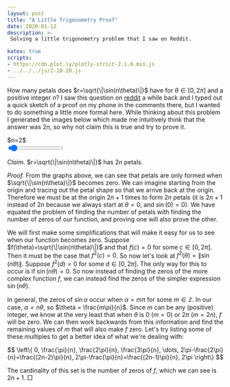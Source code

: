 ```yaml
---
layout: post
title: "A Little Trigonometry Proof"
date: 2020-01-12
description: >-
 Solving a little trigonometry problem that I saw on Reddit.

katex: true
scripts:
- https://cdn.plot.ly/plotly-strict-2.1.0.min.js
- ../../../js/2-10-20.js
---
```


How many petals does $r=\sqrt{\|\sin(n\theta)\|}$ have for $\theta\in[0,2\pi]$ and a positive integer $n$? I saw this question on [reddit](https://www.reddit.com/r/askmath/comments/eqvhfo/how_many_pedals_does_the_curve_r_sqrt_sinn%CE%B8_have) a while back and I typed out a quick sketch of a proof on my phone in the comments there, but I wanted to do something a little more formal here. While thinking about this problem I generated the images below which made me intuitively think that the answer was $2n$, so why not claim this is true and try to prove it.

<div class="container text-center">
	<div id="plot"></div>
	<div id="display">$n=2$</div>
	<input id="slider" type="range" class="form-control-range" min="1" max="20" value="2">
</div>

*Claim.* $r=\sqrt{\|\sin(n\theta)\|}$ has $2n$ petals.

*Proof.* From the graphs above, we can see that petals are only formed when $\sqrt{\|\sin(n\theta)\|}$ becomes zero. We can imagine starting from the origin and tracing out the petal shape so that we arrive back at the origin. Therefore we must be at the origin $2n+1$ times to form $2n$ petals (it is $2n+1$ instead of $2n$ because we always start at $\theta=0$, and $\sin(0)=0$). We have equated the problem of finding the number of petals with finding the number of zeros of our function, and proving one will also prove the other.

We will first make some simplifications that will make it easy for us to see when our function becomes zero. Suppose $f(\theta)=\sqrt{\|\sin(n\theta)\|}$ and that $f(c)=0$ for some $c\in[0,2\pi]$. Then it must be the case that $f^2(c)=0$. So now let's look at $f^2(\theta)=\|\sin(n\theta)\|$. Suppose $f^2(d)=0$ for some $d\in[0,2\pi]$. The only way for this to occur is if $\sin(n\theta)=0$. So now instead of finding the zeros of the more complex function $f$, we can instead find the zeros of the simpler expression $\sin(n\theta)$.

In general, the zeros of $\sin\alpha$ occur when $\alpha=m\pi$ for some $m\in\mathbb{Z}$. In our case, $\alpha=n\theta$, so $\theta = \frac{m\pi}{n}$. Since $m$ can be any (positive) integer, we know at the very least that when $\theta$ is $0$ $(m=0)$ or $2\pi$ $(m=2n)$, $f$ will be zero. We can then work backwards from this information and find the remaining values of $m$ that will also make $f$ zero. Let's try listing some of these multiples to get a better idea of what we're dealing with:

$$
\left\{ 0, \frac{\pi}{n}, \frac{2\pi}{n}, \frac{3\pi}{n}, \dots, 2\pi-\frac{2\pi}{n}=\frac{(2n-2)\pi}{n}, 2\pi-\frac{\pi}{n}=\frac{(2n-1)\pi}{n}, 2\pi \right\}
$$

The cardinality of this set is the number of zeros of $f$, which we can see is $2n+1$. $\Box$
